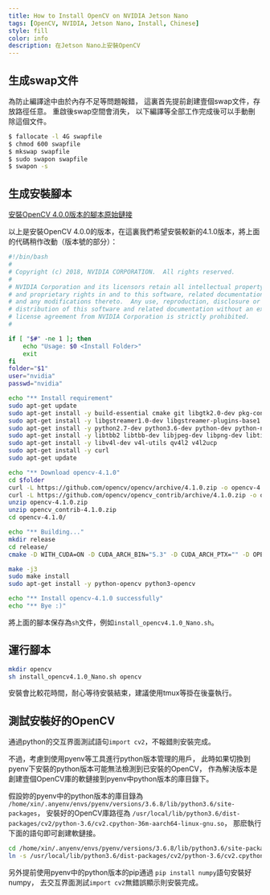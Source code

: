 ```yaml
---
title: How to Install OpenCV on NVIDIA Jetson Nano
tags: [OpenCV, NVIDIA, Jetson Nano, Install, Chinese]
style: fill
color: info
description: 在Jetson Nano上安裝OpenCV
---
```


## 生成swap文件

為防止編譯途中由於內存不足等問題報錯，
這裏首先提前創建壹個swap文件，存放路徑任意。
重啟後swap空間會消失，
以下編譯等全部工作完成後可以手動刪除這個文件。

```sh
$ fallocate -l 4G swapfile
$ chmod 600 swapfile
$ mkswap swapfile
$ sudo swapon swapfile
$ swapon -s
```

## 生成安裝腳本

[安裝OpenCV 4.0.0版本的腳本原始鏈接](https://github.com/AastaNV/JEP/blob/master/script/install_opencv4.0.0_Nano.sh)

以上是安裝OpenCV 4.0.0的版本，在這裏我們希望安裝較新的4.1.0版本，將上面的代碼稍作改動（版本號的部分）：

```sh
#!/bin/bash
#
# Copyright (c) 2018, NVIDIA CORPORATION.  All rights reserved.
#
# NVIDIA Corporation and its licensors retain all intellectual property
# and proprietary rights in and to this software, related documentation
# and any modifications thereto.  Any use, reproduction, disclosure or
# distribution of this software and related documentation without an express
# license agreement from NVIDIA Corporation is strictly prohibited.
#

if [ "$#" -ne 1 ]; then
    echo "Usage: $0 <Install Folder>"
    exit
fi
folder="$1"
user="nvidia"
passwd="nvidia"

echo "** Install requirement"
sudo apt-get update
sudo apt-get install -y build-essential cmake git libgtk2.0-dev pkg-config libavcodec-dev libavformat-dev libswscale-dev
sudo apt-get install -y libgstreamer1.0-dev libgstreamer-plugins-base1.0-dev
sudo apt-get install -y python2.7-dev python3.6-dev python-dev python-numpy python3-numpy
sudo apt-get install -y libtbb2 libtbb-dev libjpeg-dev libpng-dev libtiff-dev libjasper-dev libdc1394-22-dev
sudo apt-get install -y libv4l-dev v4l-utils qv4l2 v4l2ucp
sudo apt-get install -y curl
sudo apt-get update

echo "** Download opencv-4.1.0"
cd $folder
curl -L https://github.com/opencv/opencv/archive/4.1.0.zip -o opencv-4.1.0.zip
curl -L https://github.com/opencv/opencv_contrib/archive/4.1.0.zip -o opencv_contrib-4.1.0.zip
unzip opencv-4.1.0.zip 
unzip opencv_contrib-4.1.0.zip 
cd opencv-4.1.0/

echo "** Building..."
mkdir release
cd release/
cmake -D WITH_CUDA=ON -D CUDA_ARCH_BIN="5.3" -D CUDA_ARCH_PTX="" -D OPENCV_EXTRA_MODULES_PATH=../../opencv_contrib-4.1.0/modules -D WITH_GSTREAMER=ON -D WITH_LIBV4L=ON -D BUILD_opencv_python2=ON -D BUILD_opencv_python3=ON -D BUILD_TESTS=OFF -D BUILD_PERF_TESTS=OFF -D BUILD_EXAMPLES=OFF -D CMAKE_BUILD_TYPE=RELEASE -D CMAKE_INSTALL_PREFIX=/usr/local ..

make -j3
sudo make install
sudo apt-get install -y python-opencv python3-opencv

echo "** Install opencv-4.1.0 successfully"
echo "** Bye :)"
```

將上面的腳本保存為`sh`文件，例如`install_opencv4.1.0_Nano.sh`。

## 運行腳本

```sh
mkdir opencv
sh install_opencv4.1.0_Nano.sh opencv
```
安裝會比較花時間，耐心等待安裝結束，建議使用tmux等掛在後臺執行。


## 測試安裝好的OpenCV

通過python的交互界面測試語句`import cv2`，不報錯則安裝完成。

不過，考慮到使用pyenv等工具進行python版本管理的用戶，
此時如果切換到pyenv下安裝的python版本可能無法檢測到已安裝的OpenCV，
作為解決版本是創建壹個OpenCV庫的軟鏈接到pyenv中python版本的庫目錄下。

假設妳的pyenv中的python版本的庫目錄為
`/home/xin/.anyenv/envs/pyenv/versions/3.6.8/lib/python3.6/site-packages`，
安裝好的OpenCV庫路徑為
`/usr/local/lib/python3.6/dist-packages/cv2/python-3.6/cv2.cpython-36m-aarch64-linux-gnu.so`，
那麽執行下面的語句即可創建軟鏈接。

```sh
cd /home/xin/.anyenv/envs/pyenv/versions/3.6.8/lib/python3.6/site-packages
ln -s /usr/local/lib/python3.6/dist-packages/cv2/python-3.6/cv2.cpython-36m-aarch64-linux-gnu.so ./
```

另外提前使用pyenv中的python版本的pip通過
`pip install numpy`語句安裝好numpy，
去交互界面測試`import cv2`無錯誤顯示則安裝完成。
